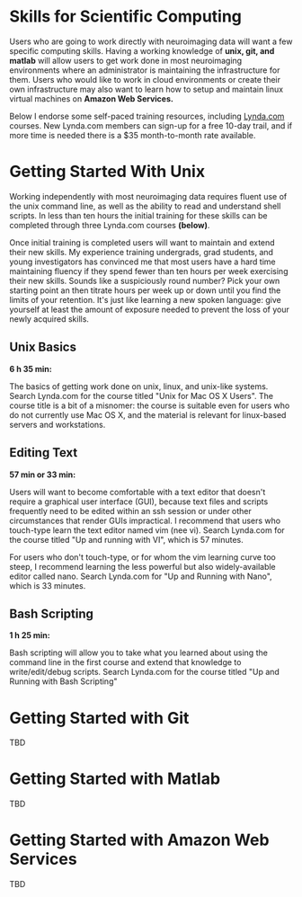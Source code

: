 # Skills for Scientific Computing

Users who are going to work directly with neuroimaging data will want a few specific computing skills. Having a working knowledge of **unix, git, and matlab** will allow users to get work done in most neuroimaging environments where an administrator is maintaining the infrastructure for them. Users who would like to work in cloud environments or create their own infrastructure may also want to learn how to setup and maintain linux virtual machines on **Amazon Web Services.**

Below I endorse some self-paced training resources, including [Lynda.com][] courses. New Lynda.com members can sign-up for a free 10-day trail, and if more time is needed there is a $35 month-to-month rate available.


# Getting Started With Unix

Working independently with most neuroimaging data requires fluent use of the unix command line, as well as the ability to read and understand shell scripts.  In less than ten hours the initial training for these skills can be completed through three Lynda.com courses **(below)**. 

Once initial training is completed users will want to maintain and extend their new skills. My experience training undergrads, grad students, and young investigators has convinced me that most users have a hard time maintaining fluency if they spend fewer than ten hours per week exercising their new skills. Sounds like a suspiciously round number? Pick your own starting point an then titrate hours per week up or down until you find the limits of your retention. It's just like learning a new spoken language: give yourself at least the amount of exposure needed to prevent the loss of your newly acquired skills.

## Unix Basics

**6 h 35 min:** 

The basics of getting work done on unix, linux, and unix-like systems. Search Lynda.com for the course titled "Unix for Mac OS X Users". The course title is a bit of a misnomer: the course is suitable even for users who do not currently use Mac OS X, and the material is relevant for linux-based servers and workstations.

## Editing Text

**57 min or 33 min:** 

Users will want to become comfortable with a text editor that doesn't require a graphical user interface (GUI), because text files and scripts frequently need to be edited within an ssh session or under other circumstances that render GUIs impractical. I recommend that users who touch-type learn the text editor named vim (nee vi). Search Lynda.com for the course titled "Up and running with VI", which is 57 minutes. 

For users who don't touch-type, or for whom the vim learning curve too steep, I recommend learning the less powerful but also widely-available editor called nano. Search Lynda.com for "Up and Running with Nano", which is 33 minutes.

## Bash Scripting

**1 h 25 min:** 

Bash scripting will allow you to take what you learned about using the command line in the first course and extend that knowledge to write/edit/debug scripts. Search Lynda.com for the course titled "Up and Running with Bash Scripting"

[Lynda.com]: http://www.lynda.com

# Getting Started with Git

TBD

# Getting Started with Matlab

TBD

# Getting Started with Amazon Web Services

TBD
